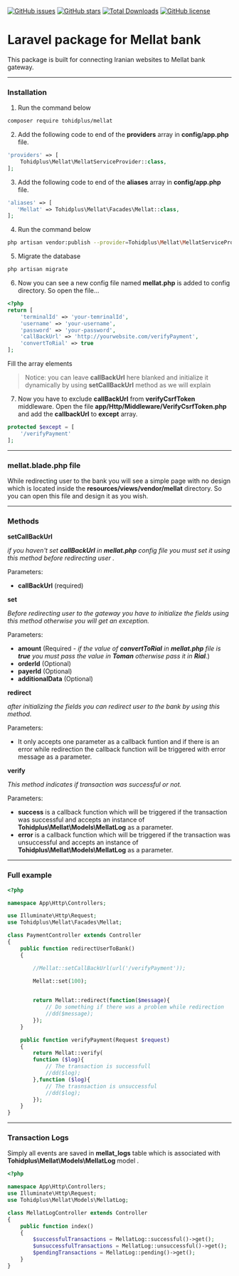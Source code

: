
[![GitHub issues](https://img.shields.io/github/issues/tohidplus/mellat.svg)](https://github.com/tohidplus/mellat/issues)
[![GitHub stars](https://img.shields.io/github/stars/tohidplus/mellat.svg)](https://github.com/tohidplus/mellat/stargazers)
[![Total Downloads](https://img.shields.io/packagist/dt/tohidplus/mellat.svg)](https://packagist.org/packages/tohidplus/mellat)
[![GitHub license](https://img.shields.io/github/license/tohidplus/mellat.svg)](https://github.com/tohidplus/mellat/blob/master/LICENSE.txt)


# Laravel package for Mellat bank
This package is built for connecting Iranian websites to Mellat bank gateway.

---

### Installation
1. Run the command below
```bash
composer require tohidplus/mellat
```

2. Add the following code to end of the **providers** array in **config/app.php** file.
```php
'providers' => [
    Tohidplus\Mellat\MellatServiceProvider::class,
];
```

3. Add the following code to end of the **aliases** array in **config/app.php** file.
```php
'aliases' => [
   'Mellat' => Tohidplus\Mellat\Facades\Mellat::class,
];
```

4. Run the command below
```bash
php artisan vendor:publish --provider=Tohidplus\Mellat\MellatServiceProvider
```

5. Migrate the database
```bash
php artisan migrate
```

6. Now you can see a new config file named **mellat.php** is added to config directory. So open the file...
```php
<?php
return [
    'terminalId' => 'your-temrinalId',
    'username' => 'your-username',
    'password' => 'your-password',
    'callBackUrl' => 'http://yourwebsite.com/verifyPayment',
    'convertToRial' => true
];

```
Fill the array elements

> Notice: you can leave **callBackUrl** here blanked and initialize it dynamically by using **setCallBackUrl** method as we will explain

7. Now you have to exclude **callBackUrl** from **verifyCsrfToken** middleware.
Open the file **app/Http/Middleware/VerifyCsrfToken.php** and add the **callbackUrl** to **except** array.
```php
protected $except = [
    '/verifyPayment'
];
```

---

### **mellat.blade.php** file
While redirecting user to the bank you will see a simple page with no design which is located inside the **resources/views/vendor/mellat** directory. So you can open this file and design it as you wish.

---

### Methods
**setCallBackUrl**

*if you haven't  set **callBackUrl** in **mellat.php** config file you must set it using this method before redirecting user .* 

Parameters:
- **callBackUrl** (required)

**set**

*Before redirecting user to the gateway you have to initialize the fields using this method otherwise you will get an exception.*

Parameters:
- **amount** (Required - *if the value of **convertToRial** in **mellat.php** file is **true** you must pass the value in **Toman** otherwise pass it in **Rial**.*)
- **orderId** (Optional)
- **payerId** (Optional)
- **additionalData** (Optional)

**redirect**

*after initializing the fields you can redirect user to the bank by using this method.*

Parameters:

- It only accepts one parameter as a callback funtion and if there is an error while redirection the callback function will be triggered with error message as a parameter.

**verify** 

*This method indicates if transaction was successful or not.*


Parameters:
- **success**  is a callback function which will be triggered if the transaction was successful and accepts an instance of **Tohidplus\Mellat\Models\MellatLog**  as a parameter.
- **error** is a callback function which will be triggered if the transaction was unsuccessful and accepts an instance of **Tohidplus\Mellat\Models\MellatLog** as a parameter.

---

### Full example
```php
<?php

namespace App\Http\Controllers;

use Illuminate\Http\Request;
use Tohidplus\Mellat\Facades\Mellat;

class PaymentController extends Controller
{
    public function redirectUserToBank()
    {

        //Mellat::setCallBackUrl(url('/verifyPayment'));

        Mellat::set(100);

        
        return Mellat::redirect(function($message){
            // Do something if there was a problem while redirection
            //dd($message);
        });
    }

    public function verifyPayment(Request $request)
    {
        return Mellat::verify(
        function ($log){
            // The transaction is successfull 
            //dd($log);   
        },function ($log){
            // The trasnsaction is unsuccessful
            //dd($log);
        });
    }
}

```

---

### Transaction Logs
Simply all events are saved in **mellat_logs** table which is associated with **Tohidplus\Mellat\Models\MellatLog** model
.
```php
<?php

namespace App\Http\Controllers;
use Illuminate\Http\Request;
use Tohidplus\Mellat\Models\MellatLog;

class MellatLogController extends Controller
{
    public function index()
    {
        $successfulTransactions = MellatLog::successful()->get();
        $unsuccessfulTransactions = MellatLog::unsuccessful()->get();
        $pendingTransactions = MellatLog::pending()->get();
    }
}

```
